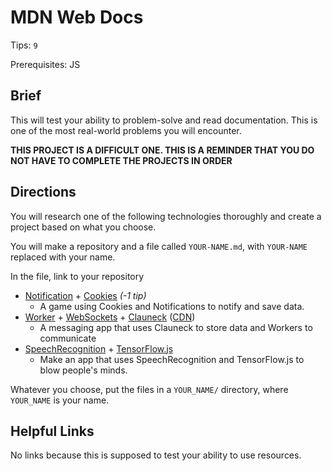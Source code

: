 # MDN Web Docs

Tips: `9`

Prerequisites: JS

## Brief

This will test your ability to problem-solve and read documentation. This is one of the most real-world problems you will encounter.

**THIS PROJECT IS A DIFFICULT ONE. THIS IS A REMINDER THAT YOU DO NOT HAVE TO COMPLETE THE PROJECTS IN ORDER**

## Directions

You will research one of the following technologies thoroughly and create a project based on what you choose.

You will make a repository and a file called `YOUR-NAME.md`, with `YOUR-NAME` replaced with your name.

In the file, link to your repository

- [Notification](https://developer.mozilla.org/en-US/docs/Web/API/notification) + [Cookies](https://developer.mozilla.org/en-US/docs/Web/API/Document/cookie) *(-1 tip)*
  - A game using Cookies and Notifications to notify and save data.
- [Worker](https://developer.mozilla.org/en-US/docs/Web/API/Worker) + [WebSockets](https://socket.io/) + [Clauneck](https://preview.npmjs.com/package/clauneck) ([CDN](https://bundle.run/clauneck@0.0.9))
  - A messaging app that uses Clauneck to store data and Workers to communicate
- [SpeechRecognition](https://developer.mozilla.org/en-US/docs/Web/API/SpeechRecognition) + [TensorFlow.js](https://js.tensorflow.org/)
  - Make an app that uses SpeechRecognition and TensorFlow.js to blow people's minds.

Whatever you choose, put the files in a `YOUR_NAME/` directory, where `YOUR_NAME` is your name.

## Helpful Links

No links because this is supposed to test your ability to use resources.
